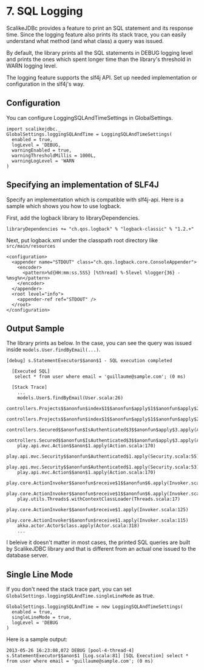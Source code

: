 # 7. SQL Logging

ScalikeJDBc provides a feature to print an SQL statement and its response time. Since the logging feature also prints its stack trace, you can easily understand what method (and what class) a query was issued.

By default, the library prints all the SQL statements in DEBUG logging level and prints the ones which spent longer time than the library's threshold in WARN logging level.

The logging feature supports the slf4j API. Set up needed implementation or configuration in the slf4j's way.

## Configuration

You can configure LoggingSQLAndTimeSettings in GlobalSettings.

    import scalikejdbc._
    GlobalSettings.loggingSQLAndTime = LoggingSQLAndTimeSettings(
      enabled = true,
      logLevel = 'DEBUG,
      warningEnabled = true,
      warningThresholdMillis = 1000L,
      warningLogLevel = 'WARN
    )

## Specifying an implementation of SLF4J

Specify an implementation which is compatible with slf4j-api. Here is a sample which shows you how to use logback.

First, add the logback library to libraryDependencies.

    libraryDependencies += "ch.qos.logback" % "logback-classic" % "1.2.+"

Next, put logback.xml under the classpath root directory like `src/main/resources`

    <configuration>
      <appender name="STDOUT" class="ch.qos.logback.core.ConsoleAppender">
        <encoder>
          <pattern>%d{HH:mm:ss.SSS} [%thread] %-5level %logger{36} - %msg%n</pattern>
        </encoder>
      </appender>
      <root level="info">
        <appender-ref ref="STDOUT" />
      </root>
    </configuration>

## Output Sample

The library prints as below. In the case, you can see the query was issued inside `models.User.findByEmail(...)`.

    [debug] s.StatementExecutor$$anon$1 - SQL execution completed

      [Executed SQL]
       select * from user where email = 'guillaume@sample.com'; (0 ms)

      [Stack Trace]
        ...
        models.User$.findByEmail(User.scala:26)
        controllers.Projects$$anonfun$index$1$$anonfun$apply$1$$anonfun$apply$2.apply(Projects.scala:20)
        controllers.Projects$$anonfun$index$1$$anonfun$apply$1$$anonfun$apply$2.apply(Projects.scala:19)
        controllers.Secured$$anonfun$IsAuthenticated$3$$anonfun$apply$3.apply(Application.scala:88)
        controllers.Secured$$anonfun$IsAuthenticated$3$$anonfun$apply$3.apply(Application.scala:88)
        play.api.mvc.Action$$anon$1.apply(Action.scala:170)
        play.api.mvc.Security$$anonfun$Authenticated$1.apply(Security.scala:55)
        play.api.mvc.Security$$anonfun$Authenticated$1.apply(Security.scala:53)
        play.api.mvc.Action$$anon$1.apply(Action.scala:170)
        play.core.ActionInvoker$$anonfun$receive$1$$anonfun$6.apply(Invoker.scala:126)
        play.core.ActionInvoker$$anonfun$receive$1$$anonfun$6.apply(Invoker.scala:126)
        play.utils.Threads$.withContextClassLoader(Threads.scala:17)
        play.core.ActionInvoker$$anonfun$receive$1.apply(Invoker.scala:125)
        play.core.ActionInvoker$$anonfun$receive$1.apply(Invoker.scala:115)
        akka.actor.Actor$class.apply(Actor.scala:318)
        ...

I beleive it doesn't matter in most cases, the printed SQL queries are built by ScalikeJDBC library and that is different from an actual one issued to the database server.

## Single Line Mode

If you don't need the stack trace part, you can set `GlobalSettings.loggingSQLAndTime.singleLineMode` as true.

    GlobalSettings.loggingSQLAndTime = new LoggingSQLAndTimeSettings(
      enabled = true,
      singleLineMode = true,
      logLevel = 'DEBUG
    )

Here is a sample output:

    2013-05-26 16:23:08,072 DEBUG [pool-4-thread-4] s.StatementExecutor$$anon$1 [Log.scala:81] [SQL Execution] select * from user where email = 'guillaume@sample.com'; (0 ms)
